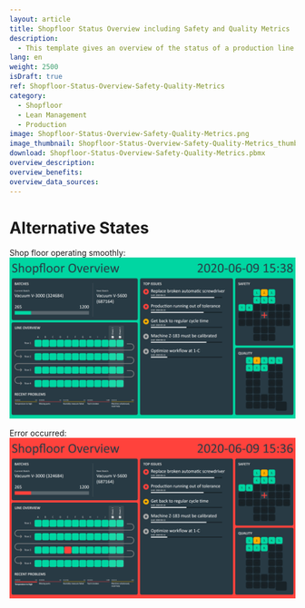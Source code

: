 ```yaml
---
layout: article
title: Shopfloor Status Overview including Safety and Quality Metrics
description: 
  - This template gives an overview of the status of a production line from a bird's eye view. Additionally, information about the current order status, as well as occurring problems and open tasks can be seen. Furthermore, key figures regarding safety and useful information about the achieved level of quality are displayed in the shape of a cross and a Q. The combination of different types of relevant information on this template, offers an effective overview of the shop floor.
lang: en
weight: 2500
isDraft: true
ref: Shopfloor-Status-Overview-Safety-Quality-Metrics
category:
  - Shopfloor
  - Lean Management
  - Production
image: Shopfloor-Status-Overview-Safety-Quality-Metrics.png
image_thumbnail: Shopfloor-Status-Overview-Safety-Quality-Metrics_thumbnail.png
download: Shopfloor-Status-Overview-Safety-Quality-Metrics.pbmx
overview_description:
overview_benefits:
overview_data_sources:
---
```

# Alternative States

Shop floor operating smoothly:
![image_live](Shopfloor-Status-Overview-Safety-Quality-Metrics-OK.png)


Error occurred:
![image_live](Shopfloor-Status-Overview-Safety-Quality-Metrics-Error.png)